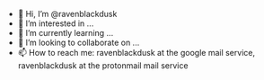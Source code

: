 - 👋 Hi, I’m @ravenblackdusk
- 👀 I’m interested in ...
- 🌱 I’m currently learning ...
- 💞️ I’m looking to collaborate on ...
- 📫 How to reach me: ravenblackdusk at the google mail service, ravenblackdusk at the protonmail mail service

<!---
ravenblackdusk/ravenblackdusk is a ✨ special ✨ repository because its `README.md` (this file) appears on your GitHub profile.
You can click the Preview link to take a look at your changes.
--->
